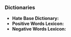 ### Dictionaries

- __Hate Base Dictionary:__
- __Positive Words Lexicon:__
- __Negative Words Lexicon:__
